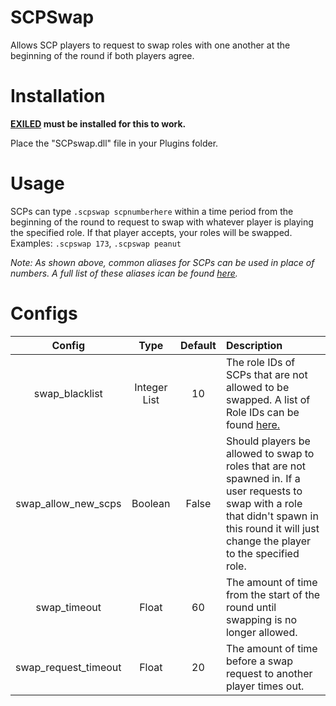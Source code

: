 # SCPSwap

Allows SCP players to request to swap roles with one another at the beginning of the round if both players agree.

# Installation

**[EXILED](https://github.com/galaxy119/EXILED) must be installed for this to work.**

Place the "SCPswap.dll" file in your Plugins folder.

# Usage
SCPs can type `.scpswap scpnumberhere` within a time period from the beginning of the round to request to swap with whatever player is playing the specified role. If that player accepts, your roles will be swapped.
Examples: `.scpswap 173`, `.scpswap peanut`

*Note: As shown above, common aliases for SCPs can be used in place of numbers. A full list of these aliases ican be found [here](https://github.com/Cyanox62/SCPSwap/wiki/SCP-Role-IDs).*

# Configs

| Config        | Type | Default | Description
| :-------------: | :---------: | :---------: | :------ |
| swap_blacklist | Integer List | 10 | The role IDs of SCPs that are not allowed to be swapped. A list of Role IDs can be found [here.](https://github.com/Cyanox62/SCPSwap/wiki/SCP-Role-IDs) |
| swap_allow_new_scps | Boolean | False | Should players be allowed to swap to roles that are not spawned in. If a user requests to swap with a role that didn't spawn in this round it will just change the player to the specified role. |
| swap_timeout | Float | 60 | The amount of time from the start of the round until swapping is no longer allowed. |
| swap_request_timeout | Float | 20 | The amount of time before a swap request to another player times out. |
